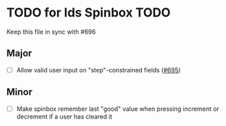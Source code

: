 # TODO for Ids Spinbox TODO

Keep this file in sync with #696

## Major

- [ ] Allow valid user input on "step"-constrained fields ([#695](https://github.com/infor-design/enterprise-wc/issues/695))

## Minor

- [ ] Make spinbox remember last "good" value when pressing increment or decrement if a user has cleared it
